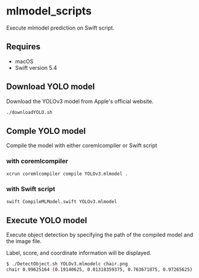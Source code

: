 # mlmodel_scripts

Execute mlmodel prediction on Swift script.

## Requires

- macOS
- Swift version 5.4

## Download YOLO model

Download the YOLOv3 model from Apple's official website.

```bash
./downloadYOLO.sh
```

## Comple YOLO model

Compile the model with either coremlcompiler or Swift script

### with coremlcompiler

```bash
xcrun coremlcompiler compile YOLOv3.mlmodel .
```

### with Swift script

```bash
swift CompileMLModel.swift YOLOv3.mlmodel
```

## Execute YOLO model

Execute object detection by specifying the path of the compiled model and the image file.

Label, score, and coordinate information will be displayed.

```bash
$ ./DetectObject.sh YOLOv3.mlmodelc chair.png
chair 0.99625164 (0.19140625, 0.01318359375, 0.763671875, 0.97265625)
```
